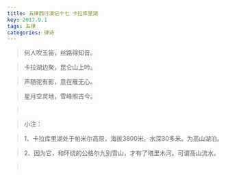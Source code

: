 ```yaml
---
title: 五律西行漫记十七 卡拉库里湖
key: 2017.9.1
tags: 五律
categories: 律诗
---
```


<blockquote class="blockquote-center">何人吹玉笛，丝路得知音。
</blockquote>
<blockquote class="blockquote-center">卡拉湖边聚，昆仑山上吟。
</blockquote>
<blockquote class="blockquote-center">声随驼有影，意在雁无心。
</blockquote>
<blockquote class="blockquote-center">星月空灵地，雪峰照古今。
</blockquote>
<blockquote class="blockquote-center"></br>
</blockquote>
<blockquote class="blockquote-center">小注：
</blockquote>
<blockquote class="blockquote-center">1、卡拉库里湖处于帕米尔高原，海拔3800米。水深30多米。为高山湖泊。
</blockquote>
<blockquote class="blockquote-center">2、因为它，和环绕的公格尔九别雪山，才有了塔里木河。可谓高山流水。
</blockquote>
<blockquote class="blockquote-center"></br>
</blockquote>
